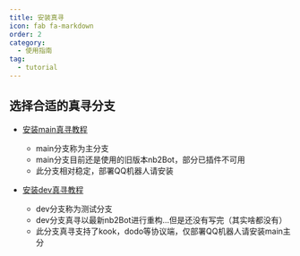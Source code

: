 ```yaml
---
title: 安装真寻
icon: fab fa-markdown
order: 2
category:
  - 使用指南
tag:
  - tutorial
---
```


## 选择合适的真寻分支

- [安装main真寻教程](main/)
  - main分支称为主分支
  - main分支目前还是使用的旧版本nb2Bot，部分已插件不可用
  - 此分支相对稳定，部署QQ机器人请安装
    
- [安装dev真寻教程](dev/)
  - dev分支称为测试分支
  - dev分支真寻以最新nb2Bot进行重构...但是还没有写完（其实啥都没有）
  - 此分支真寻支持了kook，dodo等协议端，仅部署QQ机器人请安装main主分
